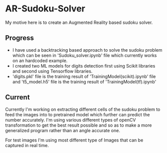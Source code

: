 # AR-Sudoku-Solver
My motive here is to create an Augmented Reality based sudoku solver.

## Progress
- I have used a backtracking based approach to solve the sudoku problem which can be seen in 'Sudoku_solver.ipynb' file which currently works on an hardcoded example.
- I created two ML models for digits detection first using Scikit libraries and second using Tensorflow libraries.
- 'digits.pkl' file is the training result of 'TrainingModel(scikit).ipynb' file and 't5_model.h5' file is the training result of 'TrainingModel(tf).ipynb'

## Current
Currently I'm working on extracting different cells of the sudoku problem to feed the images into to pretrained model which further can predict the number accurately. I'm using various different types of openCV transformation to get the best result possible and so as to make a more generalized program rather than an angle accurate one.

For test images I'm using  most different type of Images that can be captured in real time.
